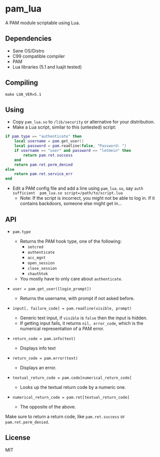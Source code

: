 # pam_lua

A PAM module scriptable using Lua.

## Dependencies
- Sane OS/Distro
- C99 compatible compiler
- PAM
- Lua libraries (5.1 and luajit tested)

## Compiling

`make LUA_VER=5.1`

## Using

- Copy `pam_lua.so` to `/lib/security` or alternative for your distribution.
- Make a Lua script, similar to this (untested) script:
```lua
if pam.type == "authenticate" then
	local username = pam.get_user()
	local password = pam.readline(false, "Password: ")
	if username == "user" and password == "letmein" then
		return pam.ret.success
	end
	return pam.ret.perm_denied
else
	return pam.ret.service_err
end
```
- Edit a PAM config file and add a line using `pam_lua.so`, say `auth	sufficient	pam_lua.so script=/path/to/script.lua` 
  - Note: If the script is incorrect, you might not be able to log in. If it contains backdoors, someone else might get in...

## API
- `pam.type`
  - Returns the PAM hook type, one of the following:
    - `setcred`
    - `authenticate`
    - `acc_mgnt`
    - `open_session`
    - `close_session`
    - `chauthtok`
  - You mostly have to only care about `authenticate`.

- `user = pam.get_user([login_prompt])`
  - Returns the username, with prompt if not asked before.

- `input[, failure_code] = pam.readline(visible, prompt)`
  - Generic text input, if `visible` is `false` then the input is hidden.
  - If getting input fails, it returns `nil, error_code`, which is the numerical representation of a PAM error.

- `return_code = pam.info(text)`
  - Displays info text

- `return_code = pam.error(text)`
  - Displays an error.

- `textual_return_code = pam.code[numerical_return_code]`
  - Looks up the textual return code by a numeric one.

- `numerical_return_code = pam.ret[textual_return_code]`
  - The opposite of the above.

Make sure to return a return code, like `pam.ret.success` or `pam.ret.perm_denied`.

## License
MIT
